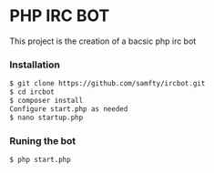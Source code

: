 # PHP IRC BOT

This project is the creation of a bacsic php irc bot

### Installation
```sh
$ git clone https://github.com/samfty/ircbot.git
$ cd ircbot
$ composer install
Configure start.php as needed
$ nano startup.php
```
### Runing the bot
```sh
$ php start.php
```


